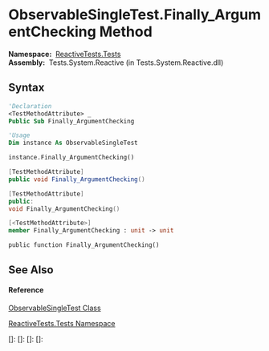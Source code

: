 # ObservableSingleTest.Finally\_ArgumentChecking Method

**Namespace:**  [ReactiveTests.Tests](ReactiveTests.Tests\ReactiveTests.Tests.md)  
**Assembly:**  Tests.System.Reactive (in Tests.System.Reactive.dll)

## Syntax

```vb
'Declaration
<TestMethodAttribute> _
Public Sub Finally_ArgumentChecking
```

```vb
'Usage
Dim instance As ObservableSingleTest

instance.Finally_ArgumentChecking()
```

```csharp
[TestMethodAttribute]
public void Finally_ArgumentChecking()
```

```c++
[TestMethodAttribute]
public:
void Finally_ArgumentChecking()
```

```fsharp
[<TestMethodAttribute>]
member Finally_ArgumentChecking : unit -> unit 
```

```jscript
public function Finally_ArgumentChecking()
```

## See Also

#### Reference

[ObservableSingleTest Class](ObservableSingleTest\ObservableSingleTest.md)

[ReactiveTests.Tests Namespace](ReactiveTests.Tests\ReactiveTests.Tests.md)

[]: 
[]: 
[]: 
[]: 